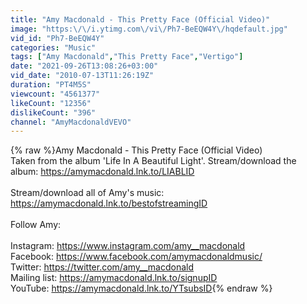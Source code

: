 ```yaml
---
title: "Amy Macdonald - This Pretty Face (Official Video)"
image: "https:\/\/i.ytimg.com\/vi\/Ph7-BeEQW4Y\/hqdefault.jpg"
vid_id: "Ph7-BeEQW4Y"
categories: "Music"
tags: ["Amy Macdonald","This Pretty Face","Vertigo"]
date: "2021-09-26T13:08:26+03:00"
vid_date: "2010-07-13T11:26:19Z"
duration: "PT4M5S"
viewcount: "4561377"
likeCount: "12356"
dislikeCount: "396"
channel: "AmyMacdonaldVEVO"
---
```

{% raw %}Amy Macdonald -  This Pretty Face (Official Video)<br />Taken from the album 'Life In A Beautiful Light'. Stream/download the album: <a rel="nofollow" target="blank" href="https://amymacdonald.lnk.to/LIABLID">https://amymacdonald.lnk.to/LIABLID</a><br /><br />Stream/download all of Amy's music: <a rel="nofollow" target="blank" href="https://amymacdonald.lnk.to/bestofstreamingID">https://amymacdonald.lnk.to/bestofstreamingID</a><br /><br />Follow Amy:<br /><br />Instagram: <a rel="nofollow" target="blank" href="https://www.instagram.com/amy__macdonald">https://www.instagram.com/amy__macdonald</a><br />Facebook: <a rel="nofollow" target="blank" href="https://www.facebook.com/amymacdonaldmusic/">https://www.facebook.com/amymacdonaldmusic/</a><br />Twitter: <a rel="nofollow" target="blank" href="https://twitter.com/amy__macdonald">https://twitter.com/amy__macdonald</a> <br />Mailing list: <a rel="nofollow" target="blank" href="https://amymacdonald.lnk.to/signupID">https://amymacdonald.lnk.to/signupID</a><br />YouTube: <a rel="nofollow" target="blank" href="https://amymacdonald.lnk.to/YTsubsID">https://amymacdonald.lnk.to/YTsubsID</a>{% endraw %}
